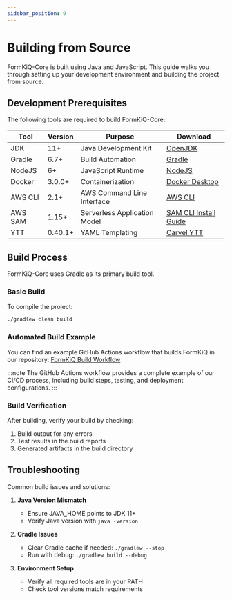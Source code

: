```yaml
---
sidebar_position: 9
---
```


# Building from Source

FormKiQ-Core is built using Java and JavaScript. This guide walks you through setting up your development environment and building the project from source.

## Development Prerequisites

The following tools are required to build FormKiQ-Core:

| Tool | Version | Purpose | Download |
|------|---------|----------|-----------|
| JDK | 11+ | Java Development Kit | [OpenJDK](https://openjdk.java.net) |
| Gradle | 6.7+ | Build Automation | [Gradle](https://gradle.org) |
| NodeJS | 6+ | JavaScript Runtime | [NodeJS](https://nodejs.org) |
| Docker | 3.0.0+ | Containerization | [Docker Desktop](https://www.docker.com/products/docker-desktop) |
| AWS CLI | 2.1+ | AWS Command Line Interface | [AWS CLI](https://aws.amazon.com/cli) |
| AWS SAM | 1.15+ | Serverless Application Model | [SAM CLI Install Guide](https://docs.aws.amazon.com/serverless-application-model/latest/developerguide/serverless-sam-cli-install.html) |
| YTT | 0.40.1+ | YAML Templating | [Carvel YTT](https://github.com/vmware-tanzu/carvel-ytt) |

## Build Process

FormKiQ-Core uses Gradle as its primary build tool.

### Basic Build

To compile the project:

```bash
./gradlew clean build
```

### Automated Build Example

You can find an example GitHub Actions workflow that builds FormKiQ in our repository:
[FormKiQ Build Workflow](https://github.com/formkiq/formkiq-core/blob/master/.github/workflows/gradle.yml)

:::note
The GitHub Actions workflow provides a complete example of our CI/CD process, including build steps, testing, and deployment configurations.
:::

### Build Verification

After building, verify your build by checking:
1. Build output for any errors
2. Test results in the build reports
3. Generated artifacts in the build directory

## Troubleshooting

Common build issues and solutions:

1. **Java Version Mismatch**
   - Ensure JAVA_HOME points to JDK 11+
   - Verify Java version with `java -version`

2. **Gradle Issues**
   - Clear Gradle cache if needed: `./gradlew --stop`
   - Run with debug: `./gradlew build --debug`

3. **Environment Setup**
   - Verify all required tools are in your PATH
   - Check tool versions match requirements